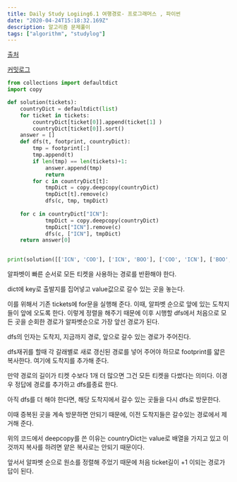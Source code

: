 ```yaml
---
title: Daily Study Logiing6.1 여행경로- 프로그래머스 , 파이썬
date: "2020-04-24T15:18:32.169Z"
description: 알고리즘 문제풀이
tags: ["algorithm", "studylog"] 
---
```

[출처](https://programmers.co.kr/learn/courses/30/lessons/43164)

[커밋로그](https://github.com/Jesscha/algorithmsolutions/commit/d755a879399b57e9b163418adc883d4351332ac5)

```python 
from collections import defaultdict
import copy

def solution(tickets):
    countryDict = defaultdict(list)
    for ticket in tickets:
        countryDict[ticket[0]].append(ticket[1] ) 
        countryDict[ticket[0]].sort()
    answer = []
    def dfs(t, footprint, countryDict):
        tmp = footprint[:]
        tmp.append(t)
        if len(tmp) == len(tickets)+1:
            answer.append(tmp)
            return
        for c in countryDict[t]:
            tmpDict = copy.deepcopy(countryDict)
            tmpDict[t].remove(c)
            dfs(c, tmp, tmpDict)
    
    for c in countryDict["ICN"]:
            tmpDict = copy.deepcopy(countryDict)
            tmpDict["ICN"].remove(c)
            dfs(c, ["ICN"], tmpDict)
    return answer[0]

    
print(solution([['ICN', 'COO'], ['ICN', 'BOO'], ['COO', 'ICN'], ['BOO', 'DOO']]))

```

알파벳이 빠른 순서로 모든 티켓을 사용하는 경로를 반환해야 한다. 

dict에 key로 출발지를 집어넣고 value값으로 갈수 있는 곳을 놓는다. 

이를 위해서 기존 tickets에 for문을 실행해 준다. 이때, 알파벳 순으로 앞에 있는 도착지들이 앞에 오도록 한다. 이렇게 정렬을 해주기 때문에 이후 시행할 dfs에서 처음으로 모든 곳을 순회한 경로가 알파벳순으로 가장 앞선 경로가 된다. 

dfs의 인자는 도착지, 지금까지 경로, 앞으로 갈수 있는 경로가 주어진다. 

dfs재귀를 할때 각 갈래별로 새로 갱신된 경로를 넣어 주어야 하므로 footprint를 얇은 복사한다.
여기에 도착지를 추가해 준다. 

만약 경로의 길이가 티켓 수보다 1개 더 많으면 그건 모든 티켓을 다썼다는 의미다. 이경우 정답에 경로를 추가하고 dfs를종료 한다. 

아직 dfs를 더 해야 한다면, 해당 도착지에서 갈수 있는 곳들을 다시 dfs로 방문한다. 

이때 증복된 곳을 계속 방문하면 안되기 때문에, 이전 도착지들은 갈수있는 경로에서 제거해 준다. 

위의 코드에서 deepcopy를 쓴 이유는 countryDict는 value로 배열을 가지고 있고 이것까지 복사를 하려면 얕은 복사로는 안되기 때문이다. 

앞서서 알파벳 순으로 원소를 정렬해 주었기 때문에 처음 ticket길이 +1 이되는 경로가 답이 된다. 